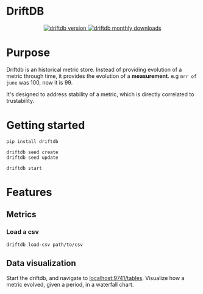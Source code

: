 # DriftDB

<p align="center">
  <a href="https://pypi.org/project/driftdb/">
    <img src="https://img.shields.io/pypi/v/driftdb?style=flat-square" alt="driftdb version">
  </a>
  <a href="https://pypi.org/project/driftdb/">
    <img src="https://img.shields.io/pypi/dm/driftdb?style=flat-square" alt="driftdb monthly downloads">
  </a>
</p>

# Purpose

Driftdb is an historical metric store. Instead of providing evolution of a metric through time, it provides the
evolution of a **measurement**.
e.g `mrr of june` was 100, now it is 99.

It's designed to address stability of a metric, which is directly correlated to trustability.

# Getting started

```shell
pip install driftdb

driftdb seed create
driftdb seed update

driftdb start
```

# Features

## Metrics

### Load a csv

```
driftdb load-csv path/to/csv
```

## Data visualization

Start the driftdb, and navigate to [localhost:9741/tables](http://localhost:9741/tables).
Visualize how a metric evolved, given a period, in a waterfall chart.
